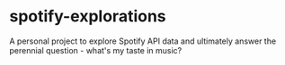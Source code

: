 # spotify-explorations
A personal project to explore Spotify API data and ultimately answer the perennial question - what's my taste in music?
